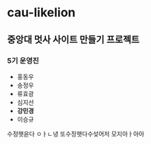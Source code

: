 # cau-likelion

## 중앙대 멋사 사이트 만들기 프로젝트

### 5기 운영진
+ 홍동우
+ 송정우
+ 류효광
+ 심지선
+ **강민경**
+ 이승규

수정햇읃다
ㅇㅏㄴ녕
또수정햇다수섲어저
모지아ㅏ아아

